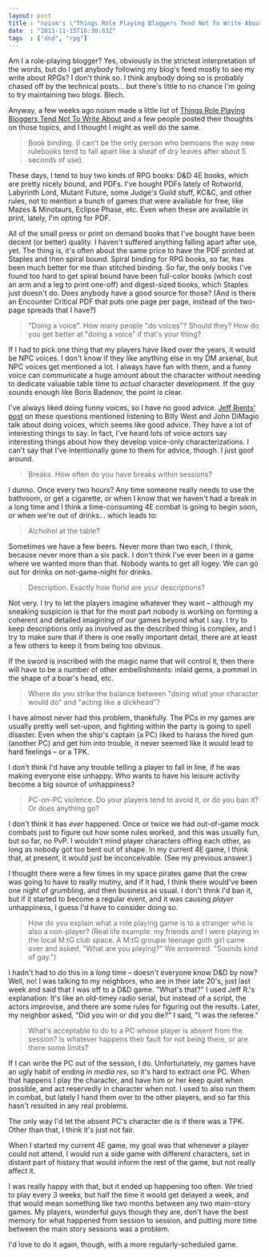 ```yaml
---
layout: post
title : "noism's \"Things Role Playing Bloggers Tend Not To Write About\""
date  : "2011-11-15T16:30:03Z"
tags  : ["dnd", "rpg"]
---
```

Am I a role-playing blogger?  Yes, obviously in the strictest interpretation of
the words, but do I get anybody following my blog's feed mostly to see my write
about RPGs?  I don't think so.  I think anybody doing so is probably chased off
by the technical posts... but there's little to no chance I'm going to try
maintaining two blogs.  Blech.

Anyway, a few weeks ago noism made a little list of [Things Role Playing
Bloggers Tend Not To Write
About](http://monstersandmanuals.blogspot.com/2011/11/trpbtntwas.html) and a
few people posted their thoughts on those topics, and I thought I might as well
do the same.

> Book binding. (I can't be the only person who bemoans the way new rulebooks
> tend to fall apart like a sheaf of dry leaves after about 5 seconds of use).

These days, I tend to buy two kinds of RPG books:  D&D 4E books, which are
pretty nicely bound, and PDFs.  I've bought PDFs lately of Rotworld, Labyrinth
Lord, Mutant Future, some Judge's Guild stuff, KC&C, and other rules, not to
mention a bunch of games that were available for free, like Mazes & Minotaurs,
Eclipse Phase, etc.  Even when these are available in print, lately, I'm opting
for PDF.

All of the small press or print on demand books that I've bought have been
decent (or better) quality.  I haven't suffered anything falling apart after
use, yet.  The thing is, it's often about the same price to have the PDF
printed at Staples and then spiral bound.  Spiral binding for RPG books, so
far, has been much better for me than stitched binding.  So far, the only books
I've found too hard to get spiral bound have been full-color books (which cost
an arm and a leg to print one-off) and digest-sized books, which Staples just
doesn't do.  Does anybody have a good source for those?  (And is there an
Encounter Critical PDF that puts one page per page, instead of the two-page
spreads that I have?)

> "Doing a voice". How many people "do voices"? Should they? How do you get
> better at "doing a voice" if that's your thing?

If I had to pick one thing that my players have liked over the years, it would
be NPC voices.  I don't know if they like anything else in my DM arsenal, but
NPC voices get mentioned a lot.  I always have fun with them, and a funny
voice can communicate a huge amount about the character without needing to
dedicate valuable table time to *actual* character development.  If the guy
sounds enough like Boris Badenov, the point is clear.

I've always liked doing funny voices, so I have no good advice.  [Jeff Rients'
post](http://jrients.blogspot.com/2011/11/things-to-talk-about.html) on these
questions mentioned listening to Billy West and John DiMagio talk about doing
voices, which seems like good advice.  They have a lot of interesting things to
say.  In fact, I've heard lots of voice actors say interesting things about how
they develop voice-only characterizations.  I can't say that I've intentionally
gone to them for advice, though.  I just goof around.

> Breaks. How often do you have breaks within sessions?

I dunno.  Once every two hours?  Any time someone really needs to use the
bathroom, or get a cigarette, or when I know that we haven't had a break in a
long time and I think a time-consuming 4E combat is going to begin soon, or
when we're out of drinks... which leads to:

> Alchohol at the table?

Sometimes we have a few beers.  Never more than two each, I think, because
never more than a six pack.  I don't think I've ever been in a game where we
wanted more than that.  Nobody wants to get all logey.  We can go out for
drinks on not-game-night for drinks.

> Description. Exactly how florid are your descriptions?

Not very.  I try to let the players imagine whatever they want – although my
sneaking suspicion is that for the most part nobody is working on forming a
coherent and detailed imagining of our games beyond what I say.  I try to keep
descriptions only as involved as the described thing is complex, and I try to
make sure that if there is one really important detail, there are at least a
few others to keep it from being too obvious.

If the sword is inscribed with the magic name that will control it, then there
will have to be a number of other embellishments: inlaid gems, a pommel in the
shape of a boar's head, etc.

> Where do you strike the balance between "doing what your character would do"
> and "acting like a dickhead"?

I have almost never had this problem, thankfully.  The PCs in my games are
usually pretty well set-upon, and fighting within the party is going to spell
disaster.  Even when the ship's captain (a PC) liked to harass the hired gun
(another PC) and get him into trouble, it never seemed like it would lead to
hard feelings – or a TPK.

I don't think I'd have any trouble telling a player to fall in line, if he was
making everyone else unhappy.  Who wants to have his leisure activity become a
big source of unhappiness?

> PC-on-PC violence. Do your players tend to avoid it, or do you ban it? Or
> does anything go?

I don't think it has *ever* happened.  Once or twice we had out-of-game mock
combats just to figure out how some rules worked, and this was usually fun, but
so far, no PvP.  I wouldn't mind player characters offing each other, as long
as nobody got too bent out of shape.  In my current 4E game, I think that, at
present, it would just be inconceivable.  (See my previous answer.)

I thought there were a few times in my space pirates game that the crew was
going to have to really mutiny, and if it had, I think there would've been one
night of grumbling, and then business as usual.  I don't think I'd ban it, but
if it started to become a regular event, and it was causing *player*
unhappiness, I guess I'd have to consider doing so.

> How do you explain what a role playing game is to a stranger who is also a
> non-player? (Real life example: my friends and I were playing in the local
> M:tG club space. A M:tG groupie teenage goth girl came over and asked,
> "What are you playing?" We answered. "Sounds kind of gay.")

I hadn't had to do this in a *long* time – doesn't everyone know D&D by now?
Well, no!  I was talking to my neighbors, who are in their late 20's, just last
week and said that I was off to a D&D game.  "What's that?"  I used Jeff R.'s
explanation:  It's like an old-timey radio serial, but instead of a script,
the actors improvise, and there are some rules for figuring out the results.
Later, my neighbor asked, "Did you win or did you die?"  I said, "I was the
referee."

> What's acceptable to do to a PC whose player is absent from the session? Is
> whatever happens their fault for not being there, or are there some limits?

If I can write the PC out of the session, I do.  Unfortunately, my games have
an ugly habit of ending *in media res*, so it's hard to extract one PC.  When
that happens I play the character, and have him or her keep quiet when
possible, and act reservedly in character when not.  I used to also run them in
combat, but lately I hand them over to the other players, and so far this
hasn't resulted in any real problems.

The only way I'd let the absent PC's character die is if there was a TPK.
Other than that, I think it's just not fair.

When I started my current 4E game, my goal was that whenever a player could not
attend, I would run a side game with different characters, set in distant part
of history that would inform the rest of the game, but not really affect it.

I was really happy with that, but it ended up happening too often.  We tried to
play every 3 weeks, but half the time it would get delayed a week, and that
would mean something like two months between any two main-story games.  My
players, wonderful guys though they are, don't have the best memory for what
happened from session to session, and putting more time between the main story
sessions was a problem.

I'd love to do it again, though, with a more regularly-scheduled game.

